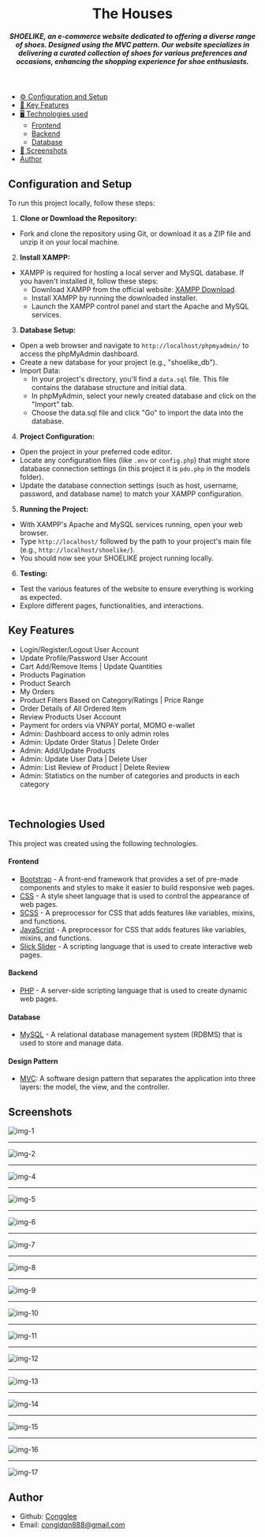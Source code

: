 <H1 align ="center" >The Houses</h1>
<h5  align ="center">SHOELIKE, an e-commerce website dedicated to offering a diverse range of shoes. Designed using the MVC pattern. Our website specializes in delivering a curated collection of shoes for various preferences and occasions, enhancing the shopping experience for shoe enthusiasts.
</h5>
<br/>

- [⚙️ Configuration and Setup](#configuration-and-setup)
- [🚀 Key Features](#key-features)
- [🖥️ Technologies used](#technologies-used)
  - [Frontend](#frontend)
  - [Backend](#backend)
  - [Database](#database)
- [📸 Screenshots](#screenshots)
- [Author](#author)

## Configuration and Setup

To run this project locally, follow these steps:

1. **Clone or Download the Repository:**

- Fork and clone the repository using Git, or download it as a ZIP file and unzip it on your local machine.

2. **Install XAMPP:**

- XAMPP is required for hosting a local server and MySQL database. If you haven't installed it, follow these steps:
  - Download XAMPP from the official website: [XAMPP Download](https://www.apachefriends.org/index.html).
  - Install XAMPP by running the downloaded installer.
  - Launch the XAMPP control panel and start the Apache and MySQL services.

3. **Database Setup:**

- Open a web browser and navigate to `http://localhost/phpmyadmin/` to access the phpMyAdmin dashboard.
- Create a new database for your project (e.g., "shoelike_db").
- Import Data:
  - In your project's directory, you'll find a `data.sql` file. This file contains the database structure and initial data.
  - In phpMyAdmin, select your newly created database and click on the "Import" tab.
  - Choose the data.sql file and click "Go" to import the data into the database.

4. **Project Configuration:**

- Open the project in your preferred code editor.
- Locate any configuration files (like `.env` or `config.php`) that might store database connection settings (in this project it is `pdo.php` in the models folder).
- Update the database connection settings (such as host, username, password, and database name) to match your XAMPP configuration.

5. **Running the Project:**

- With XAMPP's Apache and MySQL services running, open your web browser.
- Type `http://localhost/` followed by the path to your project's main file (e.g., `http://localhost/shoelike/`).
- You should now see your SHOELIKE project running locally.

6. **Testing:**

- Test the various features of the website to ensure everything is working as expected.
- Explore different pages, functionalities, and interactions.

## Key Features

- Login/Register/Logout User Account
- Update Profile/Password User Account
- Cart Add/Remove Items | Update Quantities
- Products Pagination
- Product Search
- My Orders
- Product Filters Based on Category/Ratings | Price Range
- Order Details of All Ordered Item
- Review Products User Account
- Payment for orders via VNPAY portal, MOMO e-wallet
- Admin: Dashboard access to only admin roles
- Admin: Update Order Status | Delete Order
- Admin: Add/Update Products
- Admin: Update User Data | Delete User
- Admin: List Review of Product | Delete Review
- Admin: Statistics on the number of categories and products in each category

<br/>
 
## Technologies Used

This project was created using the following technologies.

#### Frontend

- [Bootstrap](https://getbootstrap.com/) - A front-end framework that provides a set of pre-made components and styles to make it easier to build responsive web pages.
- [CSS](https://www.css3.com/) - A style sheet language that is used to control the appearance of web pages.
- [SCSS](https://sass-lang.com/) - A preprocessor for CSS that adds features like variables, mixins, and functions.
- [JavaScript](https://developer.mozilla.org/en-US/docs/Web/JavaScript) - A preprocessor for CSS that adds features like variables, mixins, and functions.
- [Slick Slider](https://kenwheeler.github.io/slick/) - A scripting language that is used to create interactive web pages.

#### Backend

- [PHP](https://www.php.net/) - A server-side scripting language that is used to create dynamic web pages.

#### Database

- [MySQL](https://www.mysql.com/) - A relational database management system (RDBMS) that is used to store and manage data.

#### Design Pattern

- [MVC](https://en.wikipedia.org/wiki/Model%E2%80%93view%E2%80%93controller): A software design pattern that separates the application into three layers: the model, the view, and the controller.

## Screenshots

![img-1](https://res.cloudinary.com/di3eto0bg/image/upload/v1693319734/extends/shoeLike_homepage_3_doj81d.png)

---

![img-2](https://res.cloudinary.com/di3eto0bg/image/upload/v1693320896/extends/shoelike_productspage_3_wfleyx.png)

---

![img-4](https://res.cloudinary.com/di3eto0bg/image/upload/v1693319203/extends/shoelike_productdetailpage_vtdppz.png)

---

![img-5](https://res.cloudinary.com/di3eto0bg/image/upload/v1693319202/extends/shoelike_cartpage_zapqdv.png)

---

![img-6](https://res.cloudinary.com/di3eto0bg/image/upload/v1693319202/extends/shoelike_loginpage_iv8z6d.png)

---

![img-7](https://res.cloudinary.com/di3eto0bg/image/upload/v1693319202/extends/shoelike_registerpage_jfvkok.png)

---

![img-8](https://res.cloudinary.com/di3eto0bg/image/upload/v1693319905/extends/shoelike_checkoutinfopage_2_f1oxve.png)

---

![img-9](https://res.cloudinary.com/di3eto0bg/image/upload/v1693319982/extends/shoelike_checkoutpaymentpage_2_jevyhk.png)

---

![img-10](https://res.cloudinary.com/di3eto0bg/image/upload/v1693319202/extends/shoelike_dashboard_gjlz9u.png)

---

![img-11](https://res.cloudinary.com/di3eto0bg/image/upload/v1693319201/extends/shoelike_admincategorylist_tfuctq.png)

---

![img-12](https://res.cloudinary.com/di3eto0bg/image/upload/v1693319201/extends/shoelike_addproduct_ns1mvi.png)

---

![img-13](https://res.cloudinary.com/di3eto0bg/image/upload/v1693319201/extends/shoelike_adiminproductlist_tbru3a.png)

---

![img-14](https://res.cloudinary.com/di3eto0bg/image/upload/v1693319201/extends/shoelike_addcategory_y5ibhd.png)

---

![img-15](https://res.cloudinary.com/di3eto0bg/image/upload/v1693320144/extends/shoelike_updateuserinfo_3_f5733o.png)

---

![img-16](https://res.cloudinary.com/di3eto0bg/image/upload/v1693319200/extends/shoelike_static_dji13h.png)

---

![img-17](https://res.cloudinary.com/di3eto0bg/image/upload/v1693319200/extends/shoelike_userorders_ydegfc.png)

## Author

- Github: [Congglee](https://github.com/Congglee/)
- Email: [congldqn888@gmail.com](congldqn888@gmail.com)
